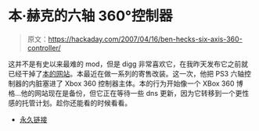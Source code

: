 # 本·赫克的六轴 360°控制器

> 原文：<https://hackaday.com/2007/04/16/ben-hecks-six-axis-360-controller/>

这并不是有史以来最难的 mod，但是 digg 非常喜欢它，在我昨天发布它之前就已经干掉了[本的网站](http://benheck.com/)。本最近在做一系列的寄售改装。这一次，他把 PS3 六轴控制器的内脏塞进了 Xbox 360 控制器主体。本的行为开始像一个 XBox 360 博格…他的网站现在是备份，但它正在等待一些 dns 更新，因为它转移到一个更性感的托管计划。趁你还能看的时候看看。

*   [永久链接](http://benheck.com/)